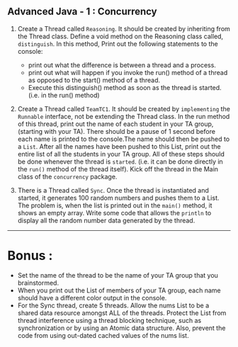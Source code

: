 <h2>Advanced Java - 1 : Concurrency</h2>

1. Create a Thread called <code>Reasoning</code>.  It should be created by inheriting from the Thread class.  Define a void method on the Reasoning class called, <code>distinguish</code>.  In this method, Print out the following statements to the console:
   * print out what the difference is between a thread and a process.  
   * print out what will happen if you invoke the run() method of a thread as opposed to the start() method of a thread. 
   * Execute this distinguish() method as soon as the thread is started. (i.e. in the run() method)


2. Create a Thread called <code>TeamTC1</code>.  It should be created by <code>implementing</code> the <code>Runnable</code> interface, not be extending the Thread class.  In the run method of this thread, print out the name of each student in your TA group, (starting with your TA).  There should be a pause of 1 second before each name is printed to the console.The name should then be pushed to a <code>List</code>.  After all the names have been pushed to this List, print out the entire list of all the students in your TA group.   All of these steps should be done whenever the thread is <code>started</code>.  (i.e. it can be done directly in the <code>run()</code> method of the thread itself).  Kick off the thread in the Main class of the <code>concurrency</code> package.  

3. There is a Thread called <code>Sync</code>.  Once the thread is instantiated and started, it generates 100 random numbers and pushes them to a List.  The problem is, when the list is printed out in the <code>main()</code>  method, it shows an empty array.  Write some code that allows the <code>println</code> to display all the random number data generated by the thread.  




*******************
<h1>Bonus : </h1>

* Set the name of the thread to be the name of your TA group that you brainstormed.
* When you print out the List of members of your TA group, each name should have a different color output in the console.
* For the Sync thread, create 5 threads.  Allow the nums List to be a shared data resource amongst ALL of the threads.  Protect the List from thread interference using a thread blocking technique, such as synchronization or by using an Atomic data structure.  Also, prevent the code from using out-dated cached values of the nums list.


